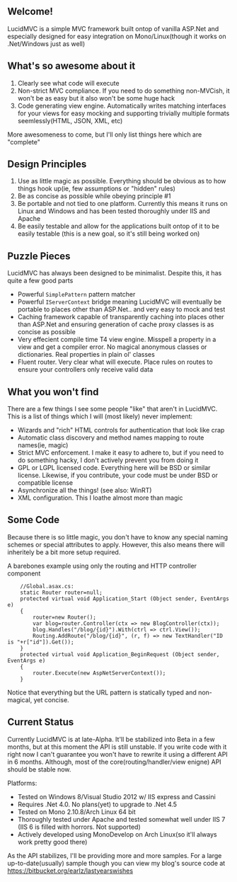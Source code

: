 ## Welcome!

LucidMVC is a simple MVC framework built ontop of vanilla ASP.Net and especially designed for easy integration on Mono/Linux(though it works on .Net/Windows just as well) 

## What's so awesome about it
1. Clearly see what code will execute
2. Non-strict MVC compliance. If you need to do something non-MVCish, it won't be as easy but it also won't be some huge hack
3. Code generating view engine. Automatically writes matching interfaces for your views for easy mocking and supporting trivially multiple formats seemlessly(HTML, JSON, XML, etc)

More awesomeness to come, but I'll only list things here which are "complete" 

## Design Principles

1. Use as little magic as possible. Everything should be obvious as to how things hook up(ie, few assumptions or "hidden" rules)
2. Be as concise as possible while obeying principle #1
3. Be portable and not tied to one platform. Currently this means it runs on Linux and Windows and has been tested thoroughly under IIS and Apache
4. Be easily testable and allow for the applications built ontop of it to be easily testable (this is a new goal, so it's still being worked on)

## Puzzle Pieces

LucidMVC has always been designed to be minimalist. Despite this, it has quite a few good parts

* Powerful `SimplePattern` pattern matcher
* Powerful `IServerContext` bridge meaning LucidMVC will eventually be portable to places other than ASP.Net.. and very easy to mock and test
* Caching framework capable of transparently caching into places other than ASP.Net and ensuring generation of cache proxy classes is as concise as possible
* Very effecient compile time T4 view engine. Misspell a property in a view and get a compiler error. No magical anonymous classes or dictionaries. Real properties in plain ol' classes
* Fluent router. Very clear what will execute. Place rules on routes to ensure your controllers only receive valid data



## What you won't find

There are a few things I see some people "like" that aren't in LucidMVC. This is a list of things which I will (most likely) never implement:

* Wizards and "rich" HTML controls for authentication that look like crap
* Automatic class discovery and method names mapping to route names(ie, magic)
* Strict MVC enforcement. I make it easy to adhere to, but if you need to do something hacky, I don't actively prevent you from doing it
* GPL or LGPL licensed code. Everything here will be BSD or similar license. Likewise, if you contribute, your code must be under BSD or compatible license
* Asynchronize all the things! (see also: WinRT) 
* XML configuration. This I loathe almost more than magic

## Some Code

Because there is so little magic, you don't have to know any special naming schemes or special attributes to apply. However, this also means there will inheritely be a bit more setup required. 

A barebones example using only the routing and HTTP controller component

		//Global.asax.cs:
		static Router router=null;
		protected virtual void Application_Start (Object sender, EventArgs e)
		{
			router=new Router();
			var blog=router.Controller(ctx => new BlogController(ctx));
			blog.Handles("/blog/{id}").With(ctrl => ctrl.View());
			Routing.AddRoute("/blog/{id}", (r, f) => new TextHandler("ID is "+r["id"]).Get());
		}
		protected virtual void Application_BeginRequest (Object sender, EventArgs e)
		{
			router.Execute(new AspNetServerContext());
		}

Notice that everything but the URL pattern is statically typed and non-magical, yet concise. 

## Current Status

Currently LucidMVC is at late-Alpha. It'll be stabilized into Beta in a few months, but at this moment the API is still unstable. 
If you write code with it right now I can't guarantee you won't have to rewrite it using a different API in 6 months. Although, most of the core(routing/handler/view enigne) API should be stable now. 

Platforms:
* Tested on Windows 8/Visual Studio 2012 w/ IIS express and Cassini
* Requires .Net 4.0. No plans(yet) to upgrade to .Net 4.5
* Tested on Mono 2.10.8/Arch Linux 64 bit
* Thoroughly tested under Apache and tested somewhat well under IIS 7 (IIS 6 is filled with horrors. Not supported)
* Actively developed using MonoDevelop on Arch Linux(so it'll always work pretty good there)

As the API stabilizes, I'll be providing more and more samples. For a large up-to-date(usually) sample though you can view my blog's source code at https://bitbucket.org/earlz/lastyearswishes



